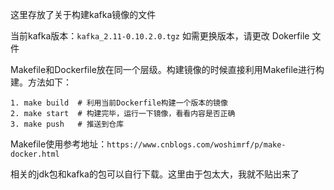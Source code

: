 这里存放了关于构建kafka镜像的文件

当前kafka版本：`kafka_2.11-0.10.2.0.tgz`
如需更换版本，请更改 Dokerfile 文件

Makefile和Dockerfile放在同一个层级。构建镜像的时候直接利用Makefile进行构建。方法如下：

```
1. make build  # 利用当前Dockerfile构建一个版本的镜像
2. make start  # 构建完毕，运行一下镜像，看看内容是否正确
3. make push   # 推送到仓库
```

Makefile使用参考地址：`https://www.cnblogs.com/woshimrf/p/make-docker.html`

相关的jdk包和kafka的包可以自行下载。这里由于包太大，我就不贴出来了
